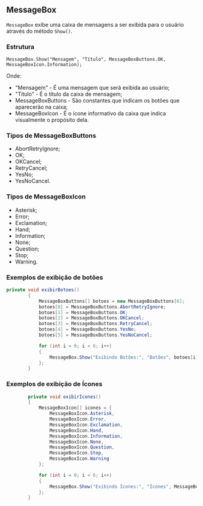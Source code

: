 ## MessageBox
  
`MessageBox` exibe uma caixa de mensagens a ser exibida para o usuário através do método `Show()`. 
   
### Estrutura
  
`MessageBox.Show("Mensagem", "Título", MessageBoxButtons.OK, MessageBoxIcon.Information);`  
  
Onde:  
  
- "Mensagem" - É uma mensagem que será exibida ao usuário;  
- "Título" - É o título da caixa de mensagem;  
- MessageBoxButtons - São constantes que indicam os botões que aparecerão na caixa;  
- MessageBoxIcon - É o ícone informativo da caixa que indica visualmente o propósito dela.  
  
### Tipos de MessageBoxButtons
  
- AbortRetryIgnore;
- OK;
- OKCancel;
- RetryCancel;
- YesNo;
- YesNoCancel.
  
### Tipos de MessageBoxIcon
  
- Asterisk;
- Error;
- Exclamation;
- Hand;
- Information;
- None;
- Question;
- Stop;
- Warning.  
  
### Exemplos de exibição de botões
  
```cs
private void exibirBotoes()
        {
            MessageBoxButtons[] botoes = new MessageBoxButtons[6];
            botoes[0] = MessageBoxButtons.AbortRetryIgnore;
            botoes[1] = MessageBoxButtons.OK;
            botoes[2] = MessageBoxButtons.OKCancel;
            botoes[3] = MessageBoxButtons.RetryCancel;
            botoes[4] = MessageBoxButtons.YesNo;
            botoes[5] = MessageBoxButtons.YesNoCancel;

            for (int i = 0; i < 6; i++)
            {
                MessageBox.Show("Exibindo Botões:", "Botões", botoes[i], MessageBoxIcon.Information);
            };
        }
```  
  
### Exemplos de exibição de Ícones
  
```cs
        private void exibirIcones()
        {
            MessageBoxIcon[] icones = {
                MessageBoxIcon.Asterisk,
                MessageBoxIcon.Error,
                MessageBoxIcon.Exclamation,
                MessageBoxIcon.Hand,
                MessageBoxIcon.Information,
                MessageBoxIcon.None,
                MessageBoxIcon.Question,
                MessageBoxIcon.Stop,
                MessageBoxIcon.Warning
            };

            for (int i = 0; i < 6; i++)
            {
                MessageBox.Show("Exibindo Ícones:", "Ícones", MessageBoxButtons.OK, icones[i]);
            };
        }
```  